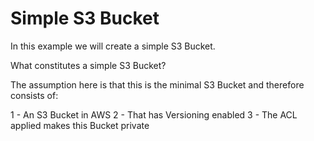 # Simple S3 Bucket

In this example we will create a simple S3 Bucket.

What constitutes a simple S3 Bucket?

The assumption here is that this is the minimal S3 Bucket and therefore consists of:

1 - An S3 Bucket in AWS
2 - That has Versioning enabled
3 - The ACL applied makes this Bucket private